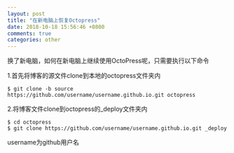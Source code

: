 ```yaml
---
layout: post
title: "在新电脑上恢复Octopress"
date: 2018-10-18 15:56:46 +0800
comments: true
categories: other
---
```

换了新电脑，如何在新电脑上继续使用OctoPress呢，只需要执行以下命令

1.首先将博客的源文件clone到本地的octopress文件夹内

```
$ git clone -b source https://github.com/username/username.github.io.git octopress  

```

2.将博客文件clone到octopress的_deploy文件夹内

```
$ cd octopress  
$ git clone https://github.com/username/username.github.io.git _deploy   
```

username为github用户名